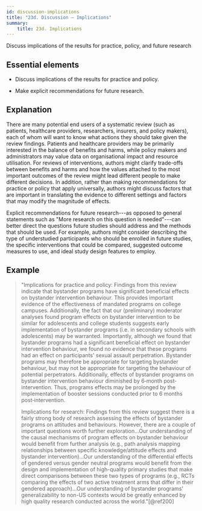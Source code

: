 ```yaml
---
id: discussion-implications
title: "23d. Discussion – Implications"
summary:
    title: 23d. Implications
---
```


Discuss implications of the results for practice, policy, and future research

## Essential elements

-   Discuss implications of the results for practice and policy.

-   Make explicit recommendations for future research.

## Explanation

There are many potential end users of a systematic
review (such as patients, healthcare providers, researchers, insurers,
and policy makers), each of whom will want to know what actions they
should take given the review findings. Patients and healthcare providers
may be primarily interested in the balance of benefits and harms, while
policy makers and administrators may value data on organisational impact
and resource utilisation. For reviews of interventions, authors might
clarify trade-offs between benefits and harms and how the values
attached to the most important outcomes of the review might lead
different people to make different decisions. In addition, rather than
making recommendations for practice or policy that apply universally,
authors might discuss factors that are important in translating the
evidence to different settings and factors that may modify the magnitude
of effects.

Explicit recommendations for future research---as opposed to general
statements such as "More research on this question is needed"---can
better direct the questions future studies should address and the
methods that should be used. For example, authors might consider
describing the type of understudied participants who should be enrolled
in future studies, the specific interventions that could be compared,
suggested outcome measures to use, and ideal study design features to
employ.

## Example

> "Implications for practice and policy: Findings from this review
indicate that bystander programs have significant beneficial effects on
bystander intervention behaviour. This provides important evidence of
the effectiveness of mandated programs on college campuses.
Additionally, the fact that our (preliminary) moderator analyses found
program effects on bystander intervention to be similar for adolescents
and college students suggests early implementation of bystander programs
(i.e. in secondary schools with adolescents) may be warranted.
Importantly, although we found that bystander programs had a significant
beneficial effect on bystander intervention behaviour, we found no
evidence that these programs had an effect on participants\' sexual
assault perpetration. Bystander programs may therefore be appropriate
for targeting bystander behaviour, but may not be appropriate for
targeting the behaviour of potential perpetrators. Additionally, effects
of bystander programs on bystander intervention behaviour diminished by
6‐month post‐intervention. Thus, programs effects may be prolonged by
the implementation of booster sessions conducted prior to 6 months
post‐intervention.
> 
> Implications for research: Findings from this review suggest there is a
fairly strong body of research assessing the effects of bystander
programs on attitudes and behaviours. However, there are a couple of
important questions worth further exploration...Our understanding of the
causal mechanisms of program effects on bystander behaviour would
benefit from further analysis (e.g., path analysis mapping relationships
between specific knowledge/attitude effects and bystander
intervention)...Our understanding of the differential effects of
gendered versus gender neutral programs would benefit from the design
and implementation of high-quality primary studies that make direct
comparisons between these two types of programs (e.g., RCTs comparing
the effects of two active treatment arms that differ in their gendered
approach)...Our understanding of bystander programs\' generalizability
to non-US contexts would be greatly enhanced by high quality research
conducted across the world."[@ref200]